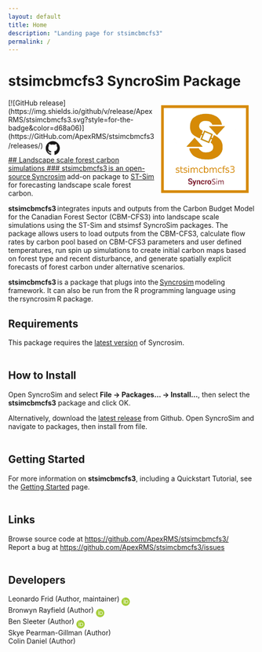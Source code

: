 ```yaml
---
layout: default
title: Home
description: "Landing page for stsimcbmcfs3"
permalink: /
---
```


# **stsimcbmcfs3** SyncroSim Package
<img align="right" style="padding: 13px" width="180" src="assets/images/logo/stsimcbmcfs3-sticker.png">
[![GitHub release](https://img.shields.io/github/v/release/ApexRMS/stsimcbmcfs3.svg?style=for-the-badge&color=d68a06)](https://GitHub.com/ApexRMS/stsimcbmcfs3/releases/)    <a href="https://github.com/ApexRMS/stsimcbmcfs3"><img align="middle" style="padding: 1px" width="30" src="assets/images/logo/github-trans2.png">
<br>
## Landscape scale forest carbon simulations
### stsimcbmcfs3 is an open-source <a href="https://syncrosim.com/download/" target="_blank">Syncrosim</a> add-on package to <a href="http://docs.stsim.net" target="_blank">ST-Sim</a> for forecasting landscape scale forest carbon.

**stsimcbmcfs3** integrates inputs and outputs from the Carbon Budget Model for the Canadian Forest Sector (CBM-CFS3) into landscape scale simulations using the ST-Sim and stsimsf SyncroSim packages. The package allows users to load outputs from the CBM-CFS3, calculate flow rates by carbon pool based on CBM-CFS3 parameters and user defined temperatures, run spin up simulations to create initial carbon maps based on forest type and recent disturbance, and generate spatially explicit forecasts of forest carbon under alternative scenarios.

**stsimcbmcfs3** is a package that plugs into the <a href="https://syncrosim.com/download/" target="_blank">Syncrosim</a> modeling framework. It can also be run from the R programming language using the rsyncrosim R package.

## Requirements

This package requires the <a href="https://syncrosim.com/download/" target="_blank">latest version</a> of Syncrosim.
<br>
<br>
## How to Install

Open SyncroSim and select **File -> Packages… -> Install…**, then select the **stsimcbmcfs3** package and click OK.

Alternatively, download the <a href="https://github.com/ApexRMS/stsimcbmcfs3/releases/" target="_blank">latest release</a> from Github. Open SyncroSim and navigate to packages, then install from file.
<br>
<br>
## Getting Started

For more information on **stsimcbmcfs3**, including a Quickstart Tutorial, see the [Getting Started](https://apexrms.github.io/stsimcbmcfs3/getting_started.html) page.
<br>
<br>
## Links

Browse source code at <a href="https://github.com/ApexRMS/stsimcbmcfs3/" target="_blank">https://github.com/ApexRMS/stsimcbmcfs3/</a>
<br>
Report a bug at <a href="https://github.com/ApexRMS/stsimcbmcfs3/issues" target="_blank">https://github.com/ApexRMS/stsimcbmcfs3/issues</a>
<br>
<br>
## Developers

Leonardo Frid (Author, maintainer) <a href="https://orcid.org/0000-0002-5489-2337"><img align="middle" style="padding: 0.5px" width="17" src="assets/images/ORCID.png"></a>
<br>
Bronwyn Rayfield (Author) <a href="https://orcid.org/0000-0003-1768-1300"><img align="middle" style="padding: 0.5px" width="17" src="assets/images/ORCID.png"></a>
<br>
Ben Sleeter (Author) <a href="https://orcid.org/0000-0003-2371-9571"><img align="middle" style="padding: 0.5px" width="17" src="assets/images/ORCID.png"></a>
<br>
Skye Pearman-Gillman (Author)
<br>
Colin Daniel (Author)
